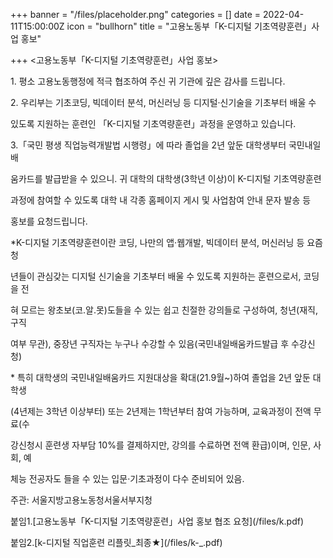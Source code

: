 +++
banner = "/files/placeholder.png"
categories = []
date = 2022-04-11T15:00:00Z
icon = "bullhorn"
title = "고용노동부「K-디지털 기초역량훈련」사업 홍보"

+++
<고용노동부「K-디지털 기초역량훈련」사업 홍보>

1\. 평소 고용노동행정에 적극 협조하여 주신 귀 기관에 깊은 감사를 드립니다.

2\. 우리부는 기초코딩, 빅데이터 분석, 머신러닝 등 디지털·신기술을 기초부터 배울 수

있도록 지원하는 훈련인 「K-디지털 기초역량훈련」과정을 운영하고 있습니다.

3\.「국민 평생 직업능력개발법 시행령」에 따라 졸업을 2년 앞둔 대학생부터 국민내일배

움카드를 발급받을 수 있으니. 귀 대학의 대학생(3학년 이상)이 K-디지털 기초역량훈련

과정에 참여할 수 있도록 대학 내 각종 홈페이지 게시 및 사업참여 안내 문자 발송 등

홍보를 요청드립니다.

\*K-디지털 기초역량훈련이란 코딩, 나만의 앱·웹개발, 빅데이터 분석, 머신러닝 등 요즘 청

년들이 관심갖는 디지털 신기술을 기초부터 배울 수 있도록 지원하는 훈련으로서, 코딩을 전

혀 모르는 왕초보(코.알.못)도들을 수 있는 쉽고 친절한 강의들로 구성하여, 청년(재직, 구직

여부 무관), 중장년 구직자는 누구나 수강할 수 있음(국민내일배움카드발급 후 수강신청)

\* 특히 대학생의 국민내일배움카드 지원대상을 확대(21.9월\~)하여 졸업을 2년 앞둔 대학생

(4년제는 3학년 이상부터) 또는 2년제는 1학년부터 참여 가능하며, 교육과정이 전액 무료(수

강신청시 훈련생 자부담 10%를 결제하지만, 강의를 수료하면 전액 환급)이며, 인문, 사회, 예

체능 전공자도 들을 수 있는 입문·기초과정이 다수 준비되어 있음.

주관: 서울지방고용노동청서울서부지청

붙임1.\[고용노동부「K-디지털 기초역량훈련」사업 홍보 협조 요청\](/files/k.pdf)

붙임2.\[k-디지털 직업훈련 리플릿_최종★\](/files/k-_.pdf)